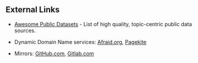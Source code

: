 ## External Links

- [Awesome Public Datasets](https://github.com/awesomedata/awesome-public-datasets) - List of high quality, topic-centric public data sources.

- Dynamic Domain Name services: [Afraid.org](https://freedns.afraid.org/domain/registry/), [Pagekite](https://pagekite.net/)

- Mirrors: [GitHub.com](https://github.com/LibreTechnica/libretechnica.github.io), [Gitlab.com](https://gitlab.com/LibreTechnica/libretechnica-github-io)